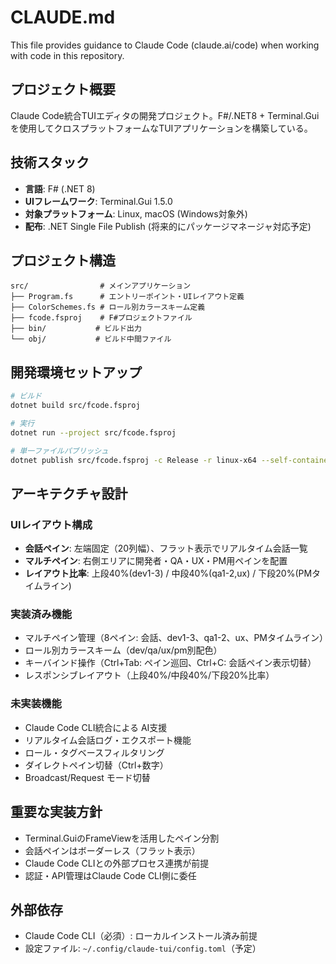 # CLAUDE.md

This file provides guidance to Claude Code (claude.ai/code) when working with code in this repository.

## プロジェクト概要

Claude Code統合TUIエディタの開発プロジェクト。F#/.NET8 + Terminal.Guiを使用してクロスプラットフォームなTUIアプリケーションを構築している。

## 技術スタック

- **言語**: F# (.NET 8)
- **UIフレームワーク**: Terminal.Gui 1.5.0
- **対象プラットフォーム**: Linux, macOS (Windows対象外)
- **配布**: .NET Single File Publish (将来的にパッケージマネージャ対応予定)

## プロジェクト構造

```
src/                # メインアプリケーション
├── Program.fs      # エントリーポイント・UIレイアウト定義
├── ColorSchemes.fs # ロール別カラースキーム定義
├── fcode.fsproj    # F#プロジェクトファイル
├── bin/           # ビルド出力
└── obj/           # ビルド中間ファイル
```

## 開発環境セットアップ

```bash
# ビルド
dotnet build src/fcode.fsproj

# 実行
dotnet run --project src/fcode.fsproj

# 単一ファイルパブリッシュ
dotnet publish src/fcode.fsproj -c Release -r linux-x64 --self-contained true -p:PublishSingleFile=true
```

## アーキテクチャ設計

### UIレイアウト構成
- **会話ペイン**: 左端固定（20列幅）、フラット表示でリアルタイム会話一覧
- **マルチペイン**: 右側エリアに開発者・QA・UX・PM用ペインを配置
- **レイアウト比率**: 上段40%(dev1-3) / 中段40%(qa1-2,ux) / 下段20%(PMタイムライン)

### 実装済み機能
- マルチペイン管理（8ペイン: 会話、dev1-3、qa1-2、ux、PMタイムライン）
- ロール別カラースキーム（dev/qa/ux/pm別配色）
- キーバインド操作（Ctrl+Tab: ペイン巡回、Ctrl+C: 会話ペイン表示切替）
- レスポンシブレイアウト（上段40%/中段40%/下段20%比率）

### 未実装機能
- Claude Code CLI統合による AI支援
- リアルタイム会話ログ・エクスポート機能
- ロール・タグベースフィルタリング
- ダイレクトペイン切替（Ctrl+数字）
- Broadcast/Request モード切替

## 重要な実装方針

- Terminal.GuiのFrameViewを活用したペイン分割
- 会話ペインはボーダーレス（フラット表示）
- Claude Code CLIとの外部プロセス連携が前提
- 認証・API管理はClaude Code CLI側に委任

## 外部依存

- Claude Code CLI（必須）: ローカルインストール済み前提
- 設定ファイル: `~/.config/claude-tui/config.toml`（予定）